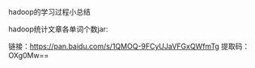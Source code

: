 hadoop的学习过程小总结

hadoop统计文章各单词个数jar:

链接：https://pan.baidu.com/s/1QMOQ-9FCyUJaVFGxQWfmTg 
提取码：OXg0Mw==

